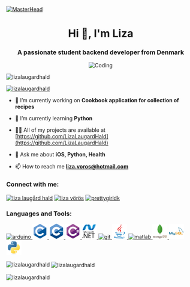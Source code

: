 [![MasterHead](https://wallpaperaccess.com/full/3865569.jpg)](https://github.com/LizaLaugardHald)

<h1 align="center">Hi 👋, I'm Liza</h1>
<h3 align="center">A passionate student backend developer from Denmark</h3>
<p align="center">
<img alt="Coding" width="400" src="https://media.giphy.com/media/26BGIqWh2R1fi6JDa/giphy.gif">
  </p>


<p align="left"> <img src="https://komarev.com/ghpvc/?username=lizalaugardhald&label=Profile%20views&color=0e75b6&style=flat" alt="lizalaugardhald" /> </p>

<p align="left"> <a href="https://github.com/ryo-ma/github-profile-trophy"><img src="https://github-profile-trophy.vercel.app/?username=lizalaugardhald" alt="lizalaugardhald" /></a> </p>

- 🔭 I’m currently working on **Cookbook application for collection of recipes**

- 🌱 I’m currently learning **Python**

- 👨‍💻 All of my projects are available at [https://github.com/LizaLaugardHald](https://github.com/LizaLaugardHald)

- 💬 Ask me about **iOS, Python, Health**

- 📫 How to reach me **liza.voros@hotmail.com**


<h3 align="left">Connect with me:</h3>
<p align="left">
<a href="https://www.linkedin.com/in/liza-laug%C3%A5rd-hald-50421a21b/" target="blank"><img align="center" src="https://raw.githubusercontent.com/rahuldkjain/github-profile-readme-generator/master/src/images/icons/Social/linked-in-alt.svg" alt="liza laugård hald" height="30" width="40" /></a>
<a href="https://www.facebook.com/voros.liza/" target="blank"><img align="center" src="https://raw.githubusercontent.com/rahuldkjain/github-profile-readme-generator/master/src/images/icons/Social/facebook.svg" alt="liza vörös" height="30" width="40" /></a>
<a href="https://instagram.com/prettygirldk" target="blank"><img align="center" src="https://raw.githubusercontent.com/rahuldkjain/github-profile-readme-generator/master/src/images/icons/Social/instagram.svg" alt="prettygirldk" height="30" width="40" /></a>
</p>

<h3 align="left">Languages and Tools:</h3>
<p align="left"> <a href="https://www.arduino.cc/" target="_blank" rel="noreferrer"> <img src="https://cdn.worldvectorlogo.com/logos/arduino-1.svg" alt="arduino" width="40" height="40"/> </a> <a href="https://www.cprogramming.com/" target="_blank" rel="noreferrer"> <img src="https://raw.githubusercontent.com/devicons/devicon/master/icons/c/c-original.svg" alt="c" width="40" height="40"/> </a> <a href="https://www.w3schools.com/cpp/" target="_blank" rel="noreferrer"> <img src="https://raw.githubusercontent.com/devicons/devicon/master/icons/cplusplus/cplusplus-original.svg" alt="cplusplus" width="40" height="40"/> </a> <a href="https://www.w3schools.com/cs/" target="_blank" rel="noreferrer"> <img src="https://raw.githubusercontent.com/devicons/devicon/master/icons/csharp/csharp-original.svg" alt="csharp" width="40" height="40"/> </a> <a href="https://dotnet.microsoft.com/" target="_blank" rel="noreferrer"> <img src="https://raw.githubusercontent.com/devicons/devicon/master/icons/dot-net/dot-net-original-wordmark.svg" alt="dotnet" width="40" height="40"/> </a> <a href="https://git-scm.com/" target="_blank" rel="noreferrer"> <img src="https://www.vectorlogo.zone/logos/git-scm/git-scm-icon.svg" alt="git" width="40" height="40"/> </a> <a href="https://www.java.com" target="_blank" rel="noreferrer"> <img src="https://raw.githubusercontent.com/devicons/devicon/master/icons/java/java-original.svg" alt="java" width="40" height="40"/> </a> <a href="https://www.mathworks.com/" target="_blank" rel="noreferrer"> <img src="https://upload.wikimedia.org/wikipedia/commons/2/21/Matlab_Logo.png" alt="matlab" width="40" height="40"/> </a> <a href="https://www.mongodb.com/" target="_blank" rel="noreferrer"> <img src="https://raw.githubusercontent.com/devicons/devicon/master/icons/mongodb/mongodb-original-wordmark.svg" alt="mongodb" width="40" height="40"/> </a> <a href="https://www.mysql.com/" target="_blank" rel="noreferrer"> <img src="https://raw.githubusercontent.com/devicons/devicon/master/icons/mysql/mysql-original-wordmark.svg" alt="mysql" width="40" height="40"/> </a> <a href="https://www.python.org" target="_blank" rel="noreferrer"> <img src="https://raw.githubusercontent.com/devicons/devicon/master/icons/python/python-original.svg" alt="python" width="40" height="40"/> </a> </p>

<p><img align="left" src="https://github-readme-stats.vercel.app/api/top-langs?username=lizalaugardhald&show_icons=true&locale=en&layout=compact" alt="lizalaugardhald" /></p>

<p>&nbsp;<img align="center" src="https://github-readme-stats.vercel.app/api?username=lizalaugardhald&show_icons=true&locale=en" alt="lizalaugardhald" /></p>

<p><img align="center" src="https://github-readme-streak-stats.herokuapp.com/?user=lizalaugardhald&" alt="lizalaugardhald" /></p>
